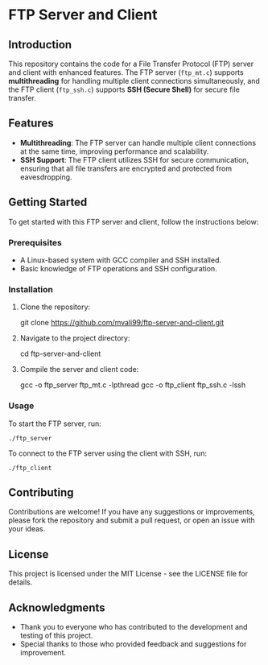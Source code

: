 # FTP Server and Client

## Introduction
This repository contains the code for a File Transfer Protocol (FTP) server and client with enhanced features. The FTP server (`ftp_mt.c`) supports **multithreading** for handling multiple client connections simultaneously, and the FTP client (`ftp_ssh.c`) supports **SSH (Secure Shell)** for secure file transfer.

## Features
- **Multithreading**: The FTP server can handle multiple client connections at the same time, improving performance and scalability.
- **SSH Support**: The FTP client utilizes SSH for secure communication, ensuring that all file transfers are encrypted and protected from eavesdropping.

## Getting Started
To get started with this FTP server and client, follow the instructions below:

### Prerequisites
- A Linux-based system with GCC compiler and SSH installed.
- Basic knowledge of FTP operations and SSH configuration.

### Installation
1. Clone the repository:

    git clone https://github.com/mvali99/ftp-server-and-client.git

2. Navigate to the project directory:

    cd ftp-server-and-client

3. Compile the server and client code:

    gcc -o ftp_server ftp_mt.c -lpthread gcc -o ftp_client ftp_ssh.c -lssh


### Usage
To start the FTP server, run:

    ./ftp_server


To connect to the FTP server using the client with SSH, run:

    ./ftp_client


## Contributing
Contributions are welcome! If you have any suggestions or improvements, please fork the repository and submit a pull request, or open an issue with your ideas.

## License
This project is licensed under the MIT License - see the LICENSE file for details.

## Acknowledgments
- Thank you to everyone who has contributed to the development and testing of this project.
- Special thanks to those who provided feedback and suggestions for improvement.
